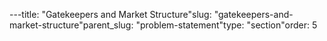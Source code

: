 ---title: "Gatekeepers and Market Structure"slug: "gatekeepers-and-market-structure"parent_slug: "problem-statement"type: "section"order: 5
